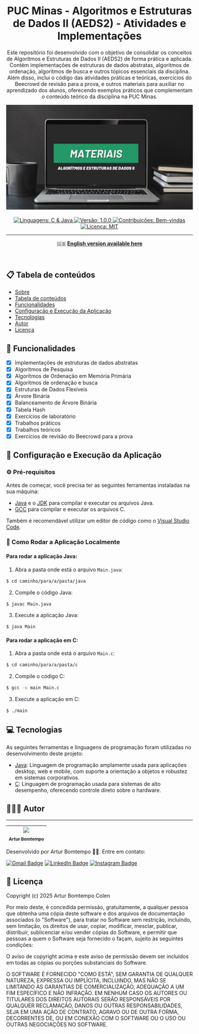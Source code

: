 <div  align="center" id="about">
	<h1 align="center">
        PUC Minas - Algoritmos e Estruturas de Dados II (AEDS2) - Atividades e Implementações
    </h1>
    <p align="center">
        Este repositório foi desenvolvido com o objetivo de consolidar os conceitos de Algoritmos e Estruturas de Dados II (AEDS2) de forma prática e aplicada. Contém implementações de estruturas de dados abstratas, algoritmos de ordenação, algoritmos de busca e outros tópicos essenciais da disciplina. Além disso, inclui o código das atividades práticas e teóricas, exercícios do Beecrowd de revisão para a prova, e outros materiais para auxiliar no aprendizado dos alunos, oferecendo exemplos práticos que complementam o conteúdo teórico da disciplina na PUC Minas.
    </p>
	<img 
        src="./resources/banner/dsa-2-pt.png"
        alt="Repository banner"
    />
</div>
<br>
<div align="center">
    <a href="https://github.com/arturbomtempo-dev/pucminas-aeds2-assignments" target="_blank">
        <img src="https://img.shields.io/badge/linguagens-C%20%26%20Java-orange" alt="Linguagens: C & Java">
    </a>
    <a href="https://github.com/arturbomtempo-dev/pucminas-aeds2-assignments" target="_blank">
        <img src="https://img.shields.io/badge/versão-1.0.0-blue" alt="Versão: 1.0.0">
    </a>
    <a href="https://github.com/arturbomtempo-dev/pucminas-aeds2-assignments/issues" target="_blank">
        <img src="https://img.shields.io/badge/contribuições-bem%20vindas-brightgreen" alt="Contribuições: Bem-vindas">
    </a>
    <a href="https://github.com/arturbomtempo-dev/pucminas-aeds2-assignments/blob/main/LICENSE.md" target="_blank">
        <img src="https://img.shields.io/badge/licença-MIT-red" alt="Licença: MIT">
    </a>
</div>

---

<div align="center">
    <p>🇬🇧 <a href="https://github.com/arturbomtempo-dev/pucminas-aeds2-assignments/blob/main/README.en.md" target="_blank"><strong>English version available here</strong></a></p>
</div>

<br>

<div id="table-of-contents"></div>

## 📋 Tabela de conteúdos

-   [Sobre](#about)
-   [Tabela de conteúdos](#table-of-contents)
-   [Funcionalidades](#features)
-   [Configuração e Execução da Aplicação](#setup-and-run-the-application)
-   [Tecnologias](#technologies)
-   [Autor](#author)
-   [Licença](#license)

<div id="features"></div>

## 📝 Funcionalidades

-   [x] Implementações de estruturas de dados abstratas
-   [x] Algoritmos de Pesquisa
-   [x] Algoritmos de Ordenação em Memória Primária
-   [x] Algoritmos de ordenação e busca
-   [x] Estruturas de Dados Flexíveis
-   [x] Árvore Binária
-   [x] Balanceamento de Árvore Binária
-   [x] Tabela Hash
-   [x] Exercícios de laboratório
-   [x] Trabalhos práticos
-   [x] Trabalhos teóricos
-   [x] Exercícios de revisão do Beecrowd para a prova

<div id="setup-and-run-the-application"></div>

## 📁 Configuração e Execução da Aplicação

### ⚙️ Pré-requisitos

Antes de começar, você precisa ter as seguintes ferramentas instaladas na sua máquina:

-   [Java](https://www.java.com/pt-BR/) e o [JDK](https://www.oracle.com/java/technologies/javase-jdk11-downloads.html) para compilar e executar os arquivos Java.
-   [GCC](https://gcc.gnu.org/) para compilar e executar os arquivos C.

Também é recomendável utilizar um editor de código como o [Visual Studio Code](https://code.visualstudio.com/).

### 🚀 Como Rodar a Aplicação Localmente

#### Para rodar a aplicação Java:

1. Abra a pasta onde está o arquivo `Main.java`:

```bash
$ cd caminho/para/a/pasta/java
```

2. Compile o código Java:

```bash
$ javac Main.java
```

3. Execute a aplicação Java:
```bash
$ java Main
```

#### Para rodar a aplicação em C:

1. Abra a pasta onde está o arquivo `Main.c`:

```bash
$ cd caminho/para/a/pasta/c
```

2. Compile o código C:

```bash
$ gcc -o main Main.c
```

3. Execute a aplicação em C:
```bash
$ ./main
```

<div id="technologies"></div>

## 💻 Tecnologias

As seguintes ferramentas e linguagens de programação foram utilizadas no desenvolvimento deste projeto:

-   [Java](https://www.java.com/pt-BR/): Linguagem de programação amplamente usada para aplicações desktop, web e mobile, com suporte a orientação a objetos e robustez em sistemas corporativos.
-   [C](https://devdocs.io/c/): Linguagem de programação usada para sistemas de alto desempenho, oferecendo controle direto sobre o hardware.

<div id="author"></div>

## 👨🏻‍💻 Autor

---

| [<img loading="lazy" src="https://avatars.githubusercontent.com/u/96635074?v=4" width=115><br><sub>Artur Bomtempo</sub>](https://arturbomtempo.dev/) |
| :--------------------------------------------------------------------------------------------------------------------------------------------------: |

Desenvolvido por Artur Bomtempo 👋🏻. Entre em contato:

[![Gmail Badge](https://img.shields.io/badge/-arturbcolen@gmail.com-D14836?style=flat-square&logo=Gmail&logoColor=white&link=mailto:arturbcolen@gmail.com)](mailto:arturbcolen@gmail.com)
[![LinkedIn Badge](https://img.shields.io/badge/-Artur%20Bomtempo-0A66C2?style=flat-square&logo=LinkedIn&logoColor=white&link=https://www.linkedin.com/in/artur-bomtempo/)](https://www.linkedin.com/in/artur-bomtempo/)
[![Instagram Badge](https://img.shields.io/badge/-@arturbomtempo.dev-E4405F?style=flat-square&logo=Instagram&logoColor=white&link=https://www.instagram.com/arturbomtempo.dev/)](https://www.instagram.com/arturbomtempo.dev/)

<div id="license"></div>

## 📜 Licença

Copyright (c) 2025 Artur Bomtempo Colen

Por meio deste, é concedida permissão, gratuitamente, a qualquer pessoa que obtenha uma cópia
deste software e dos arquivos de documentação associados (o "Software"), para tratar
no Software sem restrição, incluindo, sem limitação, os direitos
de usar, copiar, modificar, mesclar, publicar, distribuir, sublicenciar e/ou vender
cópias do Software, e permitir que pessoas a quem o Software seja fornecido o façam, sujeito às seguintes condições:

O aviso de copyright acima e este aviso de permissão devem ser incluídos em todas
as cópias ou porções substanciais do Software.

O SOFTWARE É FORNECIDO "COMO ESTÁ", SEM GARANTIA DE QUALQUER NATUREZA, EXPRESSA OU
IMPLÍCITA, INCLUINDO, MAS NÃO SE LIMITANDO ÀS GARANTIAS DE COMERCIALIZAÇÃO,
ADEQUAÇÃO A UM FIM ESPECÍFICO E NÃO INFRAÇÃO. EM NENHUM CASO OS
AUTORES OU TITULARES DOS DIREITOS AUTORAIS SERÃO RESPONSÁVEIS POR QUALQUER RECLAMAÇÃO, DANOS OU OUTRAS
RESPONSABILIDADES, SEJA EM UMA AÇÃO DE CONTRATO, AGRAVO OU DE OUTRA FORMA, DECORRENTES DE,
OU EM CONEXÃO COM O SOFTWARE OU O USO OU OUTRAS NEGOCIAÇÕES NO
SOFTWARE.

